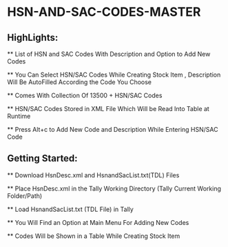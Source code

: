 # HSN-AND-SAC-CODES-MASTER

## HighLights:

** List of HSN and SAC Codes With Description and Option to Add New Codes 

** You Can Select HSN/SAC Codes While Creating Stock Item , Description Will Be AutoFilled According the Code You Choose

** Comes With Collection Of 13500 + HSN/SAC Codes

** HSN/SAC Codes Stored in XML File Which Will be Read Into Table at Runtime

** Press Alt+c to Add New Code and Description While Entering HSN/SAC Code


## Getting Started:

** Download HsnDesc.xml and HsnandSacList.txt(TDL) Files

** Place HsnDesc.xml in the Tally Working Directory (Tally Current Working Folder/Path)

** Load HsnandSacList.txt (TDL File) in Tally

** You Will Find an Option at Main Menu For Adding New Codes

** Codes Will be Shown in a Table While Creating Stock Item



